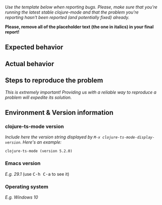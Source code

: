 *Use the template below when reporting bugs. Please, make sure that
you're running the latest stable clojure-mode and that the problem you're reporting
hasn't been reported (and potentially fixed) already.*

**Please, remove all of the placeholder text (the one in italics) in your final report!**

## Expected behavior

## Actual behavior

## Steps to reproduce the problem

*This is extremely important! Providing us with a reliable way to reproduce
a problem will expedite its solution.*

## Environment & Version information

### clojure-ts-mode version

*Include here the version string displayed by `M-x
clojure-ts-mode-display-version`. Here's an example:*

```
clojure-ts-mode (version 5.2.0)
```

### Emacs version

*E.g. 29.1* (use <kbd>C-h C-a</kbd> to see it)

### Operating system

*E.g. Windows 10*
